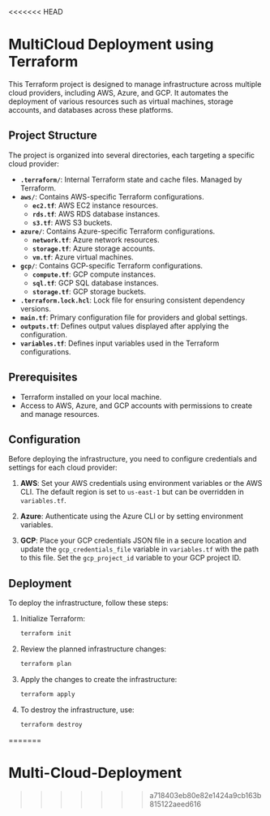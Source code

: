 <<<<<<< HEAD
# MultiCloud Deployment using Terraform

This Terraform project is designed to manage infrastructure across multiple cloud providers, including AWS, Azure, and GCP. It automates the deployment of various resources such as virtual machines, storage accounts, and databases across these platforms.

## Project Structure

The project is organized into several directories, each targeting a specific cloud provider:

- **`.terraform/`**: Internal Terraform state and cache files. Managed by Terraform.
- **`aws/`**: Contains AWS-specific Terraform configurations.
  - **`ec2.tf`**: AWS EC2 instance resources.
  - **`rds.tf`**: AWS RDS database instances.
  - **`s3.tf`**: AWS S3 buckets.
- **`azure/`**: Contains Azure-specific Terraform configurations.
  - **`network.tf`**: Azure network resources.
  - **`storage.tf`**: Azure storage accounts.
  - **`vm.tf`**: Azure virtual machines.
- **`gcp/`**: Contains GCP-specific Terraform configurations.
  - **`compute.tf`**: GCP compute instances.
  - **`sql.tf`**: GCP SQL database instances.
  - **`storage.tf`**: GCP storage buckets.
- **`.terraform.lock.hcl`**: Lock file for ensuring consistent dependency versions.
- **`main.tf`**: Primary configuration file for providers and global settings.
- **`outputs.tf`**: Defines output values displayed after applying the configuration.
- **`variables.tf`**: Defines input variables used in the Terraform configurations.

## Prerequisites

- Terraform installed on your local machine.
- Access to AWS, Azure, and GCP accounts with permissions to create and manage resources.

## Configuration

Before deploying the infrastructure, you need to configure credentials and settings for each cloud provider:

1. **AWS**: Set your AWS credentials using environment variables or the AWS CLI. The default region is set to `us-east-1` but can be overridden in `variables.tf`.

2. **Azure**: Authenticate using the Azure CLI or by setting environment variables.

3. **GCP**: Place your GCP credentials JSON file in a secure location and update the `gcp_credentials_file` variable in `variables.tf` with the path to this file. Set the `gcp_project_id` variable to your GCP project ID.

## Deployment

To deploy the infrastructure, follow these steps:

1. Initialize Terraform:

   ```sh
   terraform init
2. Review the planned infrastructure changes:

   ```sh
   terraform plan
3. Apply the changes to create the infrastructure:

   ```sh
   terraform apply
4. To destroy the infrastructure, use:

   ```sh
   terraform destroy
=======
# Multi-Cloud-Deployment
>>>>>>> a718403eb80e82e1424a9cb163b815122aeed616
